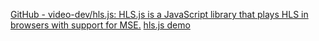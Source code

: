
[GitHub - video-dev/hls.js: HLS.js is a JavaScript library that plays HLS in browsers with support for MSE.](https://github.com/video-dev/hls.js)
[hls.js demo](https://hlsjs.video-dev.org/demo/)
